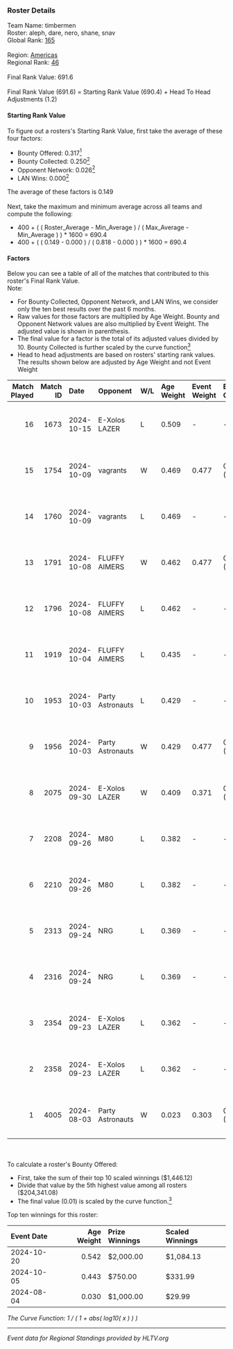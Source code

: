 ### Roster Details<br />
Team Name: timbermen<br />
Roster: aleph, dare, nero, shane, snav<br />
Global Rank: [165](../../standings_global_2025_01_27.md)<br />
<br />
Region: [Americas]( ../../standings_americas_2025_01_27.md)<br />
Regional Rank: [46]( ../../standings_americas_2025_01_27.md)<br />
<br />
Final Rank Value:  691.6<br />
<br />
Final Rank Value (691.6) = Starting Rank Value (690.4) + Head To Head Adjustments (1.2)<br />

#### Starting Rank Value<br />
To figure out a rosters's Starting Rank Value, first take the average of these four factors:<br />
- Bounty Offered: 0.317[<sup>1</sup>](#table2)
- Bounty Collected: 0.250[<sup>2</sup>](#table1)
- Opponent Network: 0.026[<sup>2</sup>](#table1)
- LAN Wins: 0.000[<sup>2</sup>](#table1)

The average of these factors is 0.149<br />
<br />
Next, take the maximum and minimum average across all teams and compute the following:<br />
- 400 + ( ( Roster_Average - Min_Average ) / ( Max_Average - Min_Average ) ) * 1600 = 690.4
- 400 + ( ( 0.149 - 0.000 ) / ( 0.818 - 0.000 ) ) * 1600 = 690.4


#### Factors<br />
Below you can see a table of all of the matches that contributed to this roster's Final Rank Value.<br />
Note:<br />

- For Bounty Collected, Opponent Network, and LAN Wins, we consider only the ten best results over the past 6 months.
- Raw values for those factors are multiplied by Age Weight. Bounty and Opponent Network values are also multiplied by Event Weight. The adjusted value is shown in parenthesis.
- The final value for a factor is the total of its adjusted values divided by 10. Bounty Collected is further scaled by the curve function[<sup>3</sup>](#curveFunction)
- Head to head adjustments are based on rosters' starting rank values. The results shown below are adjusted by Age Weight and not Event Weight
<span id="table1"></span><br />


| Match Played | Match ID | Date       | Opponent         | W/L | Age Weight | Event Weight | Bounty Collected | Opponent Network | LAN Wins  | H2H Adj. | Roster                            |
| -: | -: | :- | :- | :- | :- | :- | :- | :- | :- | -: | :- |
|           16 |     1673 | 2024-10-15 | E-Xolos LAZER    | L   | 0.509      | -            | -                | -                | -         |    -7.66 | aleph, dare, nero, shane, snav    |
|           15 |     1754 | 2024-10-09 | vagrants         | W   | 0.469      | 0.477        | 0.004 (0.001)    | 0.211 (0.047)    | 0 (0.000) |     8.19 | aleph, dare, nero, shane, snav    |
|           14 |     1760 | 2024-10-09 | vagrants         | L   | 0.469      | -            | -                | -                | -         |    -6.71 | aleph, dare, nero, shane, snav    |
|           13 |     1791 | 2024-10-08 | FLUFFY AIMERS    | W   | 0.462      | 0.477        | 0.015 (0.003)    | 0.383 (0.084)    | 0 (0.000) |    11.72 | aleph, dare, nero, shane, snav    |
|           12 |     1796 | 2024-10-08 | FLUFFY AIMERS    | L   | 0.462      | -            | -                | -                | -         |    -2.83 | aleph, dare, nero, shane, snav    |
|           11 |     1919 | 2024-10-04 | FLUFFY AIMERS    | L   | 0.435      | -            | -                | -                | -         |    -2.86 | aleph, dare, Fr3nk1e, nero, snav  |
|           10 |     1953 | 2024-10-03 | Party Astronauts | L   | 0.429      | -            | -                | -                | -         |    -3.05 | aleph, dare, nero, shane, snav    |
|            9 |     1956 | 2024-10-03 | Party Astronauts | W   | 0.429      | 0.477        | 0.022 (0.004)    | 0.529 (0.108)    | 0 (0.000) |    10.65 | aleph, dare, nero, shane, snav    |
|            8 |     2075 | 2024-09-30 | E-Xolos LAZER    | W   | 0.409      | 0.371        | 0.008 (0.001)    | 0.150 (0.023)    | 0 (0.000) |     6.87 | aleph, dare, nero, shane, snav    |
|            7 |     2208 | 2024-09-26 | M80              | L   | 0.382      | -            | -                | -                | -         |    -0.78 | aleph, dare, nero, shane, snav    |
|            6 |     2210 | 2024-09-26 | M80              | L   | 0.382      | -            | -                | -                | -         |    -0.78 | aleph, dare, nero, shane, snav    |
|            5 |     2313 | 2024-09-24 | NRG              | L   | 0.369      | -            | -                | -                | -         |    -0.53 | aleph, dare, nero, shane, snav    |
|            4 |     2316 | 2024-09-24 | NRG              | L   | 0.369      | -            | -                | -                | -         |    -0.53 | aleph, dare, nero, shane, snav    |
|            3 |     2354 | 2024-09-23 | E-Xolos LAZER    | L   | 0.362      | -            | -                | -                | -         |    -5.35 | aleph, dare, nero, shane, snav    |
|            2 |     2358 | 2024-09-23 | E-Xolos LAZER    | L   | 0.362      | -            | -                | -                | -         |    -5.53 | aleph, dare, nero, shane, snav    |
|            1 |     4005 | 2024-08-03 | Party Astronauts | W   | 0.023      | 0.303        | 0.019 (0.000)    | 0.039 (0.000)    | 0 (0.000) |     0.35 | dare, intra, Peeping, shane, snav |

<br />
<span id="table2"></span><br />
To calculate a roster's Bounty Offered:<br />

- First, take the sum of their top 10 scaled winnings ($1,446.12)
- Divide that value by the 5th highest value among all rosters ($204,341.08)
- The final value (0.01) is scaled by the curve function.[<sup>3</sup>](#curveFunction)

Top ten winnings for this roster:<br />

| Event Date | Age Weight | Prize Winnings | Scaled Winnings |
| :- | -: | :- | :- |
| 2024-10-20 |      0.542 | $2,000.00      | $1,084.13       |
| 2024-10-05 |      0.443 | $750.00        | $331.99         |
| 2024-08-04 |      0.030 | $1,000.00      | $29.99          |


<span id="curveFunction"></span>_The Curve Function: 1 / ( 1 + abs( log10( x ) ) )_<br />

---
_Event data for Regional Standings provided by HLTV.org_<br />

